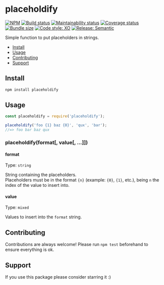 # placeholdify

[![NPM](https://img.shields.io/npm/v/placeholdify)](https://www.npmjs.com/package/placeholdify)
[![Build status](https://img.shields.io/github/workflow/status/alvarocastro/placeholdify/build)](https://github.com/alvarocastro/placeholdify/actions?query=workflow%3Abuild)
[![Maintainability status](https://img.shields.io/codeclimate/maintainability/alvarocastro/placeholdify)](https://codeclimate.com/github/alvarocastro/placeholdify/maintainability)
[![Coverage status](https://img.shields.io/coveralls/github/alvarocastro/placeholdify)](https://coveralls.io/github/alvarocastro/placeholdify?branch=master)
[![Bundle size](https://img.shields.io/bundlephobia/min/placeholdify)](https://bundlephobia.com/result?p=placeholdify)
[![Code style: XO](https://img.shields.io/badge/code_style-XO-5ed9c7.svg)](https://github.com/xojs/xo)
[![Release: Semantic](https://img.shields.io/badge/%F0%9F%93%A6%F0%9F%9A%80-semantic--release-e10079.svg)](https://github.com/semantic-release/semantic-release)

Simple function to put placeholders in strings.

- [Install](#install)
- [Usage](#usage)
- [Contributing](#contributing)
- [Support](#support)

## Install

```bash
npm install placeholdify
```

## Usage

```js
const placeholdify = require('placeholdify');

placeholdify('foo {1} baz {0}', 'qux', 'bar');
//=> foo bar baz qux
```

### placeholdify(format[, value[, ...]])

#### format

Type: `string`

String containing the placeholders.<br>
Placeholders must be in the format `{n}` (example: `{0}`, `{1}`, etc.), being `n` the index of the value to insert into.

#### value

Type: `mixed`

Values to insert into the `format` string.

## Contributing

Contributions are always welcome! Please run `npm test` beforehand to ensure everything is ok.

## Support

If you use this package please consider starring it :)
